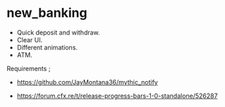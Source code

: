 # new_banking

- Quick deposit and withdraw.
- Clear UI.
- Different animations.
- ATM.

Requirements ;

- https://github.com/JayMontana36/mythic_notify

- https://forum.cfx.re/t/release-progress-bars-1-0-standalone/526287
